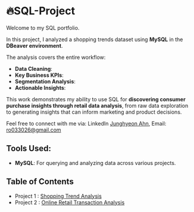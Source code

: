 # 🔥SQL-Project
Welcome to my SQL portfolio.  

In this project, I analyzed a shopping trends dataset using **MySQL** in the **DBeaver environment**.  

The analysis covers the entire workflow:
- **Data Cleaning**: 
- **Key Business KPIs**:
- **Segmentation Analysis**: 
- **Actionable Insights**:  

This work demonstrates my ability to use SQL for **discovering consumer purchase insights through retail data analysis**, from raw data exploration to generating insights that can inform marketing and product decisions.


Feel free to connect with me via: 
LinkedIn [Junghyeon Ahn](https://www.linkedin.com/in/junghyeon-ahn/), Email: ro033026@gmail.com


## Tools Used:
- **MySQL**: For querying and analyzing data across various projects.

## Table of Contents
- Project 1 : [Shopping Trend Analysis](https://github.com/JunghyeonAhn/SQL-Project-/blob/main/Shopping%20trend%20analysis/README.md)
- Project 2 : [Online Retail Transaction Analysis](https://github.com/JunghyeonAhn/SQL-Project-/blob/main/Online%20Retail%20Transaction%20Analysis/README.md)










